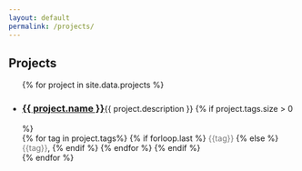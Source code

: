 ```yaml
---
layout: default
permalink: /projects/
---
```


## Projects

<ul>
    {% for project in site.data.projects %}
    <li><h3 style="display: inline-block;"><a href="{{ project.url }}" class="accent">{{ project.name }}</a></h3>{{ project.description }}
    {% if project.tags.size > 0 %}<br />
    {% for tag in project.tags%}
        {% if forloop.last %}
            <span style="color: #777777;">{{tag}}</span>
        {% else %}
            <span style="color: #777777;">{{tag}}</span>,
        {% endif %}
    {% endfor %}
    {% endif %}
    </li>
    {% endfor %}
</ul>
